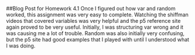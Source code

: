 ##Blog Post for Homework 4.1
Once I figured out how var and random worked, this assignment was very easy to complete. Watching the shiffman videos that covered variables was very helpful and the p5 reference site again proved to be very useful. Initially, I was structuring var wrong and it was causing me a lot of trouble. Random was also initially very confusing, but the p5 site had good examples that I played with until I understood what I was doing.
